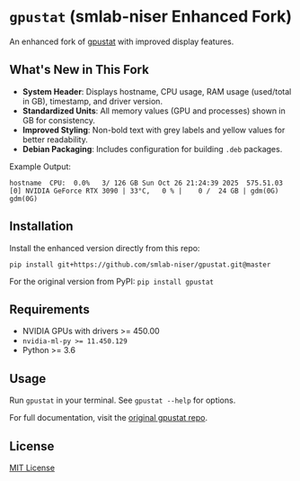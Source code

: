 `gpustat` (smlab-niser Enhanced Fork)
=====================================

An enhanced fork of [gpustat](https://github.com/wookayin/gpustat) with improved display features.

## What's New in This Fork

- **System Header**: Displays hostname, CPU usage, RAM usage (used/total in GB), timestamp, and driver version.
- **Standardized Units**: All memory values (GPU and processes) shown in GB for consistency.
- **Improved Styling**: Non-bold text with grey labels and yellow values for better readability.
- **Debian Packaging**: Includes configuration for building `.deb` packages.

Example Output:
```
hostname  CPU:  0.0%   3/ 126 GB Sun Oct 26 21:24:39 2025  575.51.03
[0] NVIDIA GeForce RTX 3090 | 33°C,   0 % |    0 /  24 GB | gdm(0G) gdm(0G)
```

## Installation

Install the enhanced version directly from this repo:

```
pip install git+https://github.com/smlab-niser/gpustat.git@master
```

For the original version from PyPI: `pip install gpustat`

## Requirements

- NVIDIA GPUs with drivers >= 450.00
- `nvidia-ml-py >= 11.450.129`
- Python >= 3.6

## Usage

Run `gpustat` in your terminal. See `gpustat --help` for options.

For full documentation, visit the [original gpustat repo](https://github.com/wookayin/gpustat).

## License

[MIT License](LICENSE)
